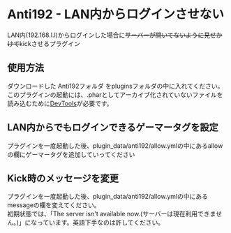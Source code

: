 # Anti192 - LAN内からログインさせない
LAN内(192.168.l.l)からログインした場合に~~サーバーが開いてないように見せかけて~~kickさせるプラグイン
## 使用方法
ダウンロードした Anti192フォルダ をpluginsフォルダの中に入れてください。このプラグインの起動には、.pharとしてアーカイブ化されていないファイルを読み込むために[DevTools](https://poggit.pmmp.io/p/DevTools)が必要です。
## LAN内からでもログインできるゲーマータグを設定
プラグインを一度起動した後、plugin_data/anti192/allow.ymlの中にあるallowの欄にゲーマータグを追加していってください
## Kick時のメッセージを変更
プラグインを一度起動した後、plugin_data/anti192/allow.ymlの中にあるmessageの欄を変えてください。<br>
初期状態では、「The server isn't available now.(サーバーは現在利用できません。)」になっています。英語下手なのは許してください。
